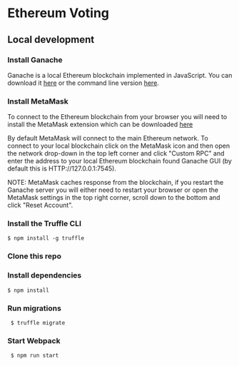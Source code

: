 # Ethereum Voting

## Local development

### Install Ganache

Ganache is a local Ethereum blockchain implemented in JavaScript. You can download it [here](http://truffleframework.com/ganache) or the command line version [here](https://github.com/trufflesuite/ganache-cli).

### Install MetaMask

To connect to the Ethereum blockchain from your browser you will need to install the MetaMask extension which can be downloaded [here](https://metamask.io)

By default MetaMask will connect to the main Ethereum network. To connect to your local blockchain click on the MetaMask icon and then open the network drop-down in the top left corner and click "Custom RPC" and enter the address to your local Ethereum blockchain found Ganache GUI (by default this is HTTP://127.0.0.1:7545).

NOTE: MetaMask caches response from the blockchain, if you restart the Ganache server you will either need to restart your browser or open the MetaMask settings in the top right corner, scroll down to the bottom and click "Reset Account".

### Install the Truffle CLI

```
$ npm install -g truffle
```

### Clone this repo

### Install dependencies

```
$ npm install
```

### Run migrations

```
 $ truffle migrate
```

### Start Webpack

```
 $ npm run start
```